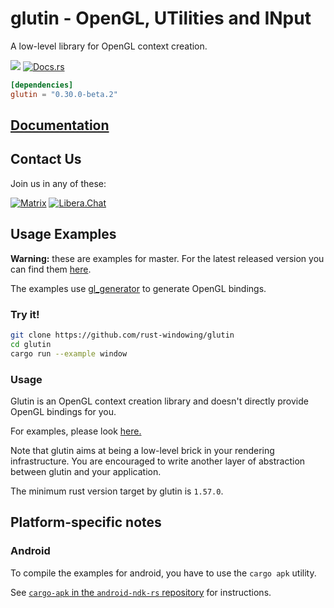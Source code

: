 # glutin -  OpenGL, UTilities and INput

A low-level library for OpenGL context creation.

[![](https://img.shields.io/crates/v/glutin.svg)](https://crates.io/crates/glutin)
[![Docs.rs](https://docs.rs/glutin/badge.svg)](https://docs.rs/glutin)

```toml
[dependencies]
glutin = "0.30.0-beta.2"
```

## [Documentation](https://docs.rs/glutin)

## Contact Us

Join us in any of these:

[![Matrix](https://img.shields.io/badge/Matrix-%23rust--windowing%3Amatrix.org-blueviolet.svg)](https://matrix.to/#/#rust-windowing:matrix.org)
[![Libera.Chat](https://img.shields.io/badge/libera.chat-%23winit-red.svg)](https://web.libera.chat/#winit)

## Usage Examples

**Warning:** these are examples for master. For the latest released version you can
find them [here](https://github.com/rust-windowing/glutin/releases/tag/v0.30.0-beta.2).

The examples use [gl_generator](https://crates.io/crates/gl_generator) to
generate OpenGL bindings.

### Try it!

```bash
git clone https://github.com/rust-windowing/glutin
cd glutin
cargo run --example window
```

### Usage

Glutin is an OpenGL context creation library and doesn't directly provide
OpenGL bindings for you.

For examples, please look [here.](https://github.com/rust-windowing/glutin/tree/master/glutin_examples)

Note that glutin aims at being a low-level brick in your rendering
infrastructure. You are encouraged to write another layer of abstraction
between glutin and your application.

The minimum rust version target by glutin is `1.57.0`.

## Platform-specific notes

### Android

To compile the examples for android, you have to use the `cargo apk` utility.

See [`cargo-apk` in the `android-ndk-rs` repository](https://github.com/rust-windowing/android-ndk-rs/tree/master/cargo-apk) for instructions.
